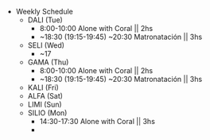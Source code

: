 - Weekly Schedule
	- DALI (Tue)
		- 8:00-10:00 Alone with Coral || 2hs
		- ~18:30 (19:15-19:45) ~20:30 Matronatación || 3hs
	- SELI (Wed)
		- ~17
	- GAMA (Thu)
		- 8:00-10:00 Alone with Coral || 2hs
		- ~18:30 (19:15-19:45) ~20:30 Matronatación || 3hs
	- KALI (Fri)
	- ALFA (Sat)
	- LIMI (Sun)
	- SILIO (Mon)
		- 14:30-17:30 Alone with Coral || 3hs
		-
